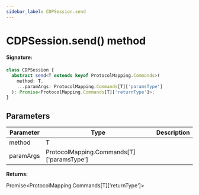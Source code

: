 ```yaml
---
sidebar_label: CDPSession.send
---
```


# CDPSession.send() method

#### Signature:

```typescript
class CDPSession {
  abstract send<T extends keyof ProtocolMapping.Commands>(
    method: T,
    ...paramArgs: ProtocolMapping.Commands[T]['paramsType']
  ): Promise<ProtocolMapping.Commands[T]['returnType']>;
}
```

## Parameters

| Parameter | Type                                          | Description |
| --------- | --------------------------------------------- | ----------- |
| method    | T                                             |             |
| paramArgs | ProtocolMapping.Commands\[T\]\['paramsType'\] |             |

**Returns:**

Promise&lt;ProtocolMapping.Commands\[T\]\['returnType'\]&gt;
